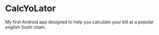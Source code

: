 # CalcYoLator
My first Android app designed to help you calculate your bill at a popular english Sushi chain.

